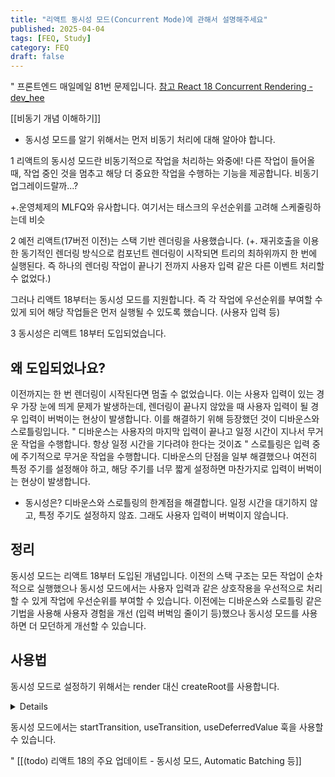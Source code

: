 ```yaml
---
title: "리액트 동시성 모드(Concurrent Mode)에 관해서 설명해주세요"
published: 2025-04-04
tags: [FEQ, Study]
category: FEQ
draft: false
---
```

" 프론트엔드 매일메일 81번 문제입니다. [참고 React 18 Concurrent Rendering - dev_hee](https://velog.io/@heelieben/React-18-Concurrent-Rendering)

[[비동기 개념 이해하기]]
- 동시성 모드를 알기 위해서는 먼저 비동기 처리에 대해 알아야 합니다.

1
리액트의 동시성 모드란 비동기적으로 작업을 처리하는 와중에!
다른 작업이 들어올 때, 작업 중인 것을 멈추고 해당 더 중요한 작업을 수행하는 기능을 제공합니다.
비동기 업그레이드랄까...?

+.운영체제의 MLFQ와 유사합니다. 여기서는 태스크의 우선순위를 고려해 스케줄링하는데 비슷

2
예전 리액트(17버전 이전)는 스택 기반 렌더링을 사용했습니다.
(+. 재귀호출을 이용한 동기적인 렌더링 방식으로 컴포넌트 렌더링이 시작되면 트리의 최하위까지 한 번에 실행된다. 즉 하나의 렌더링 작업이 끝나기 전까지 사용자 입력 같은 다른 이벤트 처리할 수 없었다.)

그러나 리액트 18부터는 동시성 모드를 지원합니다. 즉 각 작업에 우선순위를 부여할 수 있게 되어 해당 작업들은 먼저 실행될 수 있도록 했습니다. (사용자 입력 등)

3
동시성은 리액트 18부터 도입되었습니다. 
## 왜 도입되었나요?
이전까지는 한 번 렌더링이 시작된다면 멈출 수 없었습니다. 이는 사용자 입력이 있는 경우 가장 눈에 띄게 문제가 발생하는데, 렌더링이 끝나지 않았을 때 사용자 입력이 될 경우 입력이 버벅이는 현상이 발생합니다.
이를 해결하기 위해 등장했던 것이 디바운스와 스로틀링입니다.
" 디바운스는 사용자의 마지막 입력이 끝나고 일정 시간이 지나서 무거운 작업을 수행합니다. 항상 일정 시간을 기다려야 한다는 것이죠
" 스로틀링은 입력 중에 주기적으로 무거운 작업을 수행합니다. 디바운스의 단점을 일부 해결했으나 여전히 특정 주기를 설정해야 하고, 해당 주기를 너무 짧게 설정하면 마찬가지로 입력이 버벅이는 현상이 발생합니다.

- 동시성은? 디바운스와 스로틀링의 한계점을 해결합니다. 일정 시간을 대기하지 않고, 특정 주기도 설정하지 않죠. 그래도 사용자 입력이 버벅이지 않습니다.
## 정리
동시성 모드는 리액트 18부터 도입된 개념입니다. 이전의 스택 구조는 모든 작업이 순차적으로 실행했으나 동시성 모드에서는 사용자 입력과 같은 상호작용을 우선적으로 처리할 수 있게 작업에 우선순위를 부여할 수  있습니다. 이전에는 디바운스와 스로틀링 같은 기법을 사용해 사용자 경험을 개선 (입력 버벅임 줄이기 등)했으나 동시성 모드를 사용하면 더 모던하게 개선할 수 있습니다.

## 사용법
동시성 모드로 설정하기 위해서는 render 대신 createRoot를 사용합니다.
<details>
```javascript
// 기존 리액트 18 이전
import ReactDOM from 'react-dom';
import App from 'App';

const container = document.getElementById('app'); 

ReactDOM.render(<App />, container);

```
```javascript
// 리액트 18
import ReactDOM from 'react-dom';
import App from 'App'; 

const container = document.getElementById('app'); 

// 루트를 생성합니다.
const root = ReactDOM.createRoot(container); 

// 루트를 통해 앱을 렌더 합니다.
root.render(<App />);
```
기본적으로 CRA(create-react-app) 으로 생성하게 되면 createRoot를 사용했습니다만 2025년 2월 14일부터 CRA의 공식 지원이 중단되었습니다.

</details>

동시성 모드에서는 startTransition, useTransition, useDeferredValue 훅을 사용할 수 있습니다.


" [[(todo) 리액트 18의 주요 업데이트 - 동시성 모드, Automatic Batching 등]]